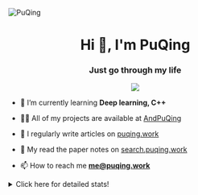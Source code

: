 ![PuQing](https://user-images.githubusercontent.com/27223114/171565019-9a56fae6-b08b-421f-99db-7e830da42371.png)

<h1 align="center">Hi 👋, I'm PuQing</h1>
<h3 align="center">Just go through my life</h3>

<p align="center">
  <img src="https://github-widgetbox.vercel.app/api/profile?username=AndPuQing&data=followers,repositories,stars,commits"/>
</p>

- 🌱 I’m currently learning **Deep learning, C++**

- 👨‍💻 All of my projects are available at [AndPuQing](https://github.com/AndPuQing)

- 📝 I regularly write articles on [puqing.work](http://puqing.work)

- 📜 My read the paper notes on [search.puqing.work](https://search.puqing.work)

- 📫 How to reach me **me@puqing.work**

<details>
<summary>Click here for detailed stats!</summary>

<!--START_SECTION:waka-->
**I'm a Night 🦉** 

```text
🌞 Morning    36 commits     ██░░░░░░░░░░░░░░░░░░░░░░░   8.85% 
🌆 Daytime    119 commits    ███████░░░░░░░░░░░░░░░░░░   29.24% 
🌃 Evening    189 commits    ███████████░░░░░░░░░░░░░░   46.44% 
🌙 Night      63 commits     ███░░░░░░░░░░░░░░░░░░░░░░   15.48%

```


📊 **This Week I Spent My Time On** 

```text
💬 Programming Languages: 
Java                     8 hrs 46 mins       ████████░░░░░░░░░░░░░░░░░   34.43% 
Python                   4 hrs 39 mins       ████░░░░░░░░░░░░░░░░░░░░░   18.26% 
Jupyter Notebook         3 hrs 30 mins       ███░░░░░░░░░░░░░░░░░░░░░░   13.78% 
C#                       2 hrs 40 mins       ██░░░░░░░░░░░░░░░░░░░░░░░   10.51% 
JavaScript               2 hrs 32 mins       ██░░░░░░░░░░░░░░░░░░░░░░░   9.95%

🔥 Editors: 
VS Code                  14 hrs 45 mins      ██████████████░░░░░░░░░░░   57.95% 
IntelliJ                 8 hrs 47 mins       ████████░░░░░░░░░░░░░░░░░   34.53% 
WebStorm                 1 hr 51 mins        █░░░░░░░░░░░░░░░░░░░░░░░░   7.31% 
DataGrip                 3 mins              ░░░░░░░░░░░░░░░░░░░░░░░░░   0.21%

💻 Operating System: 
Windows                  20 hrs 19 mins      ████████████████████░░░░░   79.78% 
Linux                    5 hrs 9 mins        █████░░░░░░░░░░░░░░░░░░░░   20.22%

```


<!--END_SECTION:waka-->
</details>
